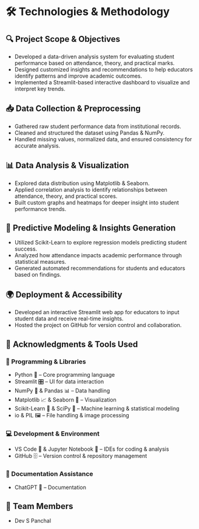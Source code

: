 # 🛠️ Technologies & Methodology

## 🔍 Project Scope & Objectives

* Developed a data-driven analysis system for evaluating student performance based on attendance, theory, and practical marks.
* Designed customized insights and recommendations to help educators identify patterns and improve academic outcomes.
* Implemented a Streamlit-based interactive dashboard to visualize and interpret key trends.

## 📥 Data Collection & Preprocessing

* Gathered raw student performance data from institutional records.
* Cleaned and structured the dataset using Pandas & NumPy.
* Handled missing values, normalized data, and ensured consistency for accurate analysis.

## 📊 Data Analysis & Visualization

* Explored data distribution using Matplotlib & Seaborn.
* Applied correlation analysis to identify relationships between attendance, theory, and practical scores.
* Built custom graphs and heatmaps for deeper insight into student performance trends.

## 🤖 Predictive Modeling & Insights Generation

* Utilized Scikit-Learn to explore regression models predicting student success.
* Analyzed how attendance impacts academic performance through statistical measures.
* Generated automated recommendations for students and educators based on findings.

## 🌍 Deployment & Accessibility

* Developed an interactive Streamlit web app for educators to input student data and receive real-time insights.
* Hosted the project on GitHub for version control and collaboration.

## 🤝 Acknowledgments & Tools Used

### 📌 Programming & Libraries

* Python 🐍 – Core programming language
* Streamlit 🎛️ – UI for data interaction
* NumPy 🔢 & Pandas 📊 – Data handling
* Matplotlib 📈 & Seaborn 🎨 – Visualization
* Scikit-Learn 🤖 & SciPy 🔬 – Machine learning & statistical modeling
* io & PIL 🖼️ – File handling & image processing

### 💻 Development & Environment

* VS Code 📝 & Jupyter Notebook 📓 – IDEs for coding & analysis
* GitHub 🗄️ – Version control & repository management

### 🤖 Documentation Assistance

* ChatGPT 📝 – Documentation

## 👥 Team Members

* Dev S Panchal
